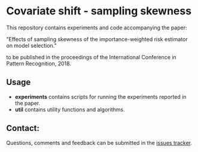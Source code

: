 # Covariate shift - sampling skewness

This repository contains experiments and code accompanying the paper:

"Effects of sampling skewness of the importance-weighted risk estimator on model selection."

to be published in the proceedings of the International Conference in Pattern Recognition, 2018.

## Usage

- __experiments__ contains scripts for running the experiments reported in the paper.
- __util__ contains utility functions and algorithms.

## Contact:

Questions, comments and feedback can be submitted in the [issues tracker](https://github.com/wmkouw/covshift-skewness/issues).
